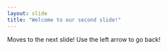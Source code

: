 ```yaml
---
layout: slide
title: "Welcome to our second slide!"
---
```

Moves to the next slide!
Use the left arrow to go back!
